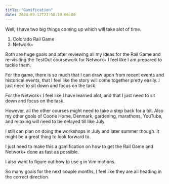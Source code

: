 ```yaml
---
title: "Gamification"
date: 2024-03-12T22:58:19-06:00
---
```


Well, I have two big things coming up which will take alot of time.

1. Colorado Rail Game
2. Network+

Both are huge goals and after reviewing all my ideas for the Rail Game and re-visiting the TestOut coursework for Network+ I feel like I am prepared to tackle them. 

For the game, there is so much that I can draw upon from recent events and historical events, that I feel like the story will come together pretty easily. I just need to sit down and focus on the task. 

For the Network+ I feel like I have learned alot, and that I just need to sit down and focus on the task. 

However, all the other courses might need to take a step back for a bit. Also my other goals of Coorie Home, Denmark, gardening, marathons, YouTube, and relaxing will need to be delayed till like July. 

I still can plan on doing the workshops in July and later summer though. It might be a great thing to look forward to. 

I just need to make this a gamification on how to get the Rail Game and Network+ done as fast as possible. 

I also want to figure out how to use `g` in Vim motions. 

So many goals for the next couple months, I feel like they are all heading in the correct direction. 

